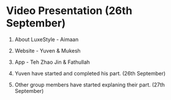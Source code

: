 # Video Presentation (26th September)

1. About LuxeStyle - Aimaan 
2. Website - Yuven & Mukesh 
3. App - Teh Zhao Jin & Fathullah

4. Yuven have started and completed his part. (26th September)
5. Other group members have started explaning their part. (27th September)
